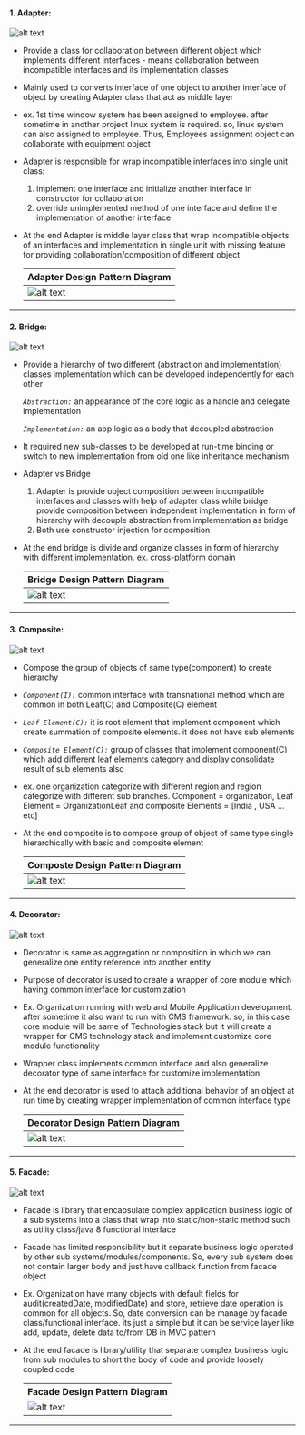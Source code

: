 #### 1. Adapter: 
![alt text](https://github.com/manish24-tech/Java-Object-Oriented-Design-Pattern/blob/master/DP_img/adapter-mini.png "Adapter Structural Design Pattern")  
* Provide a class for collaboration between different object which implements different interfaces - means collaboration between incompatible interfaces and its implementation classes
* Mainly used to converts interface of one object to another interface of object by creating Adapter class that act as middle layer
* ex. 1st time window system has been assigned to employee. after sometime in another project linux system is required. so, linux system can also assigned to employee.
Thus, Employees assignment object can collaborate with equipment object 
* Adapter is responsible for wrap incompatible interfaces into single unit class:
  1. implement one interface and initialize another interface in constructor for collaboration 
  2. override unimplemented method of one interface and define the implementation of another interface 
  
* At the end Adapter is middle layer class that wrap incompatible objects of an interfaces and implementation in single unit with missing feature for providing collaboration/composition of different object

    | Adapter Design Pattern Diagram | 
    | ---------------------- |
    | ![alt text](https://github.com/manish24-tech/Java-Object-Oriented-Design-Pattern/blob/master/DP_Diagram/adapters.png "Adapter Diagram") | 
***
#### 2. Bridge: 
![alt text](https://github.com/manish24-tech/Java-Object-Oriented-Design-Pattern/blob/master/DP_img/bridge-mini.png "Bridge Structural Design Pattern")  
* Provide a hierarchy of two different (abstraction and implementation) classes implementation which can be developed independently for each other
  
  *`Abstraction:`*  an appearance of the core logic as a handle and delegate implementation 
  
  *`Implementation:`* an app logic as a  body that decoupled abstraction
  
* It required new sub-classes to be developed at run-time binding or switch to new implementation from old one like inheritance mechanism
* Adapter vs Bridge
    1. Adapter is provide object composition between incompatible interfaces and classes with help of adapter class while bridge provide composition between independent implementation in form of hierarchy with decouple abstraction from implementation as bridge
    2. Both use constructor injection for composition 

* At the end bridge is divide and organize classes in form of hierarchy with different implementation. ex. cross-platform domain
 
    | Bridge Design Pattern Diagram | 
    | ---------------------- |
    | ![alt text](https://github.com/manish24-tech/Java-Object-Oriented-Design-Pattern/blob/master/DP_Diagram/bridge.png "Bridge Diagram") | 
***
#### 3. Composite: 
![alt text](https://github.com/manish24-tech/Java-Object-Oriented-Design-Pattern/blob/master/DP_img/composite-mini.png "Composite Design Pattern")  
* Compose the group of objects of same type(component) to create hierarchy
*  *`Component(I):`* common interface with transnational method which are common in both Leaf(C) and Composite(C) element
*  *`Leaf Element(C):`* it is root element that implement component which create summation of composite elements. it does not have sub elements  
*  *`Composite Element(C):`* group of classes that implement component(C) which add different leaf elements category and display consolidate result of sub elements also
* ex. one organization categorize with different region and region categorize with  different sub branches. Component =  organization, Leaf Element = OrganizationLeaf and composite Elements = [India , USA ... etc]
* At the end composite is to compose group of object of same type single hierarchically with basic and composite element


    | Composte Design Pattern Diagram | 
    | ---------------------- |
    | ![alt text](https://github.com/manish24-tech/Java-Object-Oriented-Design-Pattern/blob/master/DP_Diagram/composite.png "Composite Diagram") | 
***
#### 4. Decorator: 
![alt text](https://github.com/manish24-tech/Java-Object-Oriented-Design-Pattern/blob/master/DP_img/decorator-mini.png "Decorator Design Pattern")  
* Decorator is same as aggregation or composition in which we can generalize one entity  reference into another entity
* Purpose of decorator is used to create a wrapper of core module which having common interface for customization
* Ex. Organization running with web and Mobile Application development. after sometime it also want to run with CMS framework. so, in this case core module will be same of Technologies stack but it will create a wrapper for CMS technology stack and implement customize core module functionality
* Wrapper class implements common interface and also generalize decorator type of same interface for customize implementation 
* At the end decorator is used to attach additional behavior of an object at run time by creating  wrapper implementation of common interface type


    | Decorator Design Pattern Diagram | 
    | ---------------------- |
    | ![alt text](https://github.com/manish24-tech/Java-Object-Oriented-Design-Pattern/blob/master/DP_Diagram/decorator.png "Decorator Diagram") | 
***
#### 5. Facade: 
![alt text](https://github.com/manish24-tech/Java-Object-Oriented-Design-Pattern/blob/master/DP_img/facade-mini.png "Facade Design Pattern")  
* Facade is library that encapsulate complex application business logic of a sub systems into a class that wrap into static/non-static method such as utility class/java 8 functional interface
* Facade has limited responsibility but it separate business logic operated by other sub systems/modules/components. So, every sub system does not contain larger body and just have callback function from facade object
* Ex. Organization have many objects with default fields for audit(createdDate, modifiedDate) and store, retrieve date operation is common for all objects. So, date conversion can be manage by facade class/functional interface. its just a simple but it can be service layer like  add, update, delete data to/from DB in MVC pattern
* At the end facade is library/utility that separate complex business logic from sub modules to short the body of code and provide loosely coupled code

    | Facade Design Pattern Diagram | 
    | ---------------------- |
    | ![alt text](https://github.com/manish24-tech/Java-Object-Oriented-Design-Pattern/blob/master/DP_Diagram/facade.png "Facade Diagram") | 
***
